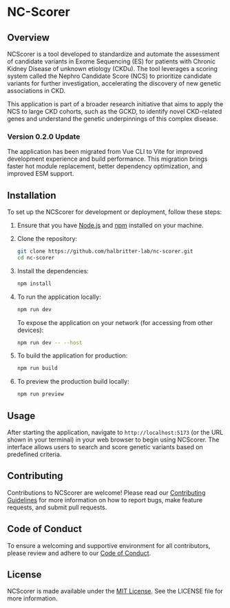 # NC-Scorer

## Overview

NCScorer is a tool developed to standardize and automate the assessment of candidate variants in Exome Sequencing (ES) for patients with Chronic Kidney Disease of unknown etiology (CKDu). The tool leverages a scoring system called the Nephro Candidate Score (NCS) to prioritize candidate variants for further investigation, accelerating the discovery of new genetic associations in CKD.

This application is part of a broader research initiative that aims to apply the NCS to large CKD cohorts, such as the GCKD, to identify novel CKD-related genes and understand the genetic underpinnings of this complex disease.

### Version 0.2.0 Update

The application has been migrated from Vue CLI to Vite for improved development experience and build performance. This migration brings faster hot module replacement, better dependency optimization, and improved ESM support.

## Installation

To set up the NCScorer for development or deployment, follow these steps:

1. Ensure that you have [Node.js](https://nodejs.org/) and [npm](https://www.npmjs.com/) installed on your machine.

2. Clone the repository:

   ```sh
   git clone https://github.com/halbritter-lab/nc-scorer.git
   cd nc-scorer
   ```

3. Install the dependencies:

   ```sh
   npm install
   ```

4. To run the application locally:

   ```sh
   npm run dev
   ```

   To expose the application on your network (for accessing from other devices):

   ```sh
   npm run dev -- --host
   ```

5. To build the application for production:

   ```sh
   npm run build
   ```

6. To preview the production build locally:

   ```sh
   npm run preview
   ```

## Usage

After starting the application, navigate to `http://localhost:5173` (or the URL shown in your terminal) in your web browser to begin using NCScorer. The interface allows users to search and score genetic variants based on predefined criteria.

## Contributing

Contributions to NCScorer are welcome! Please read our [Contributing Guidelines](CONTRIBUTING.md) for more information on how to report bugs, make feature requests, and submit pull requests.

## Code of Conduct

To ensure a welcoming and supportive environment for all contributors, please review and adhere to our [Code of Conduct](CODE_OF_CONDUCT.md).

## License

NCScorer is made available under the [MIT License](LICENSE). See the LICENSE file for more information.